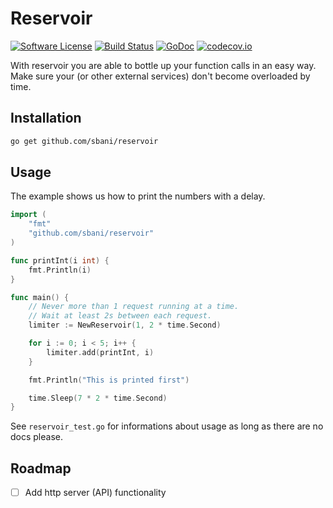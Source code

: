 # Reservoir

[![Software License](https://img.shields.io/badge/license-MIT-brightgreen.svg)](LICENSE.md) [![Build Status](https://travis-ci.org/sbani/reservoir.svg?branch=master)](https://travis-ci.org/sbani/reservoir) [![GoDoc](https://godoc.org/github.com/sbani/reservoir?status.svg)](https://godoc.org/github.com/sbani/reservoir) [![codecov.io](https://codecov.io/github/sbani/reservoir/coverage.svg?branch=master)](https://codecov.io/github/sbani/reservoir?branch=master)


With reservoir you are able to bottle up your function calls in an easy way. Make sure your (or other external services) don't become overloaded by time.

## Installation
```bash
go get github.com/sbani/reservoir
```

## Usage
The example shows us how to print the numbers with a delay.
```go
import (
    "fmt"
    "github.com/sbani/reservoir"
)

func printInt(i int) {
    fmt.Println(i)
}

func main() {
    // Never more than 1 request running at a time.
    // Wait at least 2s between each request.
    limiter := NewReservoir(1, 2 * time.Second)

    for i := 0; i < 5; i++ {
        limiter.add(printInt, i)
    }

    fmt.Println("This is printed first")

    time.Sleep(7 * 2 * time.Second)
}
```

See `reservoir_test.go` for informations about usage as long as there are no docs please.

## Roadmap

- [ ] Add http server (API) functionality


